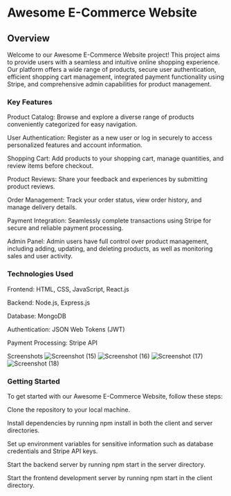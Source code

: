 # Awesome E-Commerce Website

## Overview

Welcome to our Awesome E-Commerce Website project! This project aims to provide users with a seamless and intuitive online shopping experience. Our platform offers a wide range of products, secure user authentication, efficient shopping cart management, integrated payment functionality using Stripe, and comprehensive admin capabilities for product management.

### Key Features
Product Catalog: Browse and explore a diverse range of products conveniently categorized for easy navigation.

User Authentication: Register as a new user or log in securely to access personalized features and account information.

Shopping Cart: Add products to your shopping cart, manage quantities, and review items before checkout.

Product Reviews: Share your feedback and experiences by submitting product reviews.

Order Management: Track your order status, view order history, and manage delivery details.

Payment Integration: Seamlessly complete transactions using Stripe for secure and reliable payment processing.

Admin Panel: Admin users have full control over product management, including adding, updating, and deleting products, as well as monitoring sales and user activity.

### Technologies Used

Frontend: HTML, CSS, JavaScript, React.js

Backend: Node.js, Express.js

Database: MongoDB

Authentication: JSON Web Tokens (JWT)

Payment Processing: Stripe API

Screenshots
![Screenshot (15)](https://github.com/IshaGitHubProfile/Ecommerce/assets/143515190/273dd965-55c2-4320-9b75-9750e9bb7883)
![Screenshot (16)](https://github.com/IshaGitHubProfile/Ecommerce/assets/143515190/80823fd6-2e8a-4971-b5f0-90145bd47845)
![Screenshot (17)](https://github.com/IshaGitHubProfile/Ecommerce/assets/143515190/891d129b-f9d1-451e-967e-b767b6596841)
![Screenshot (18)](https://github.com/IshaGitHubProfile/Ecommerce/assets/143515190/d65fcac3-8964-4d8b-97f7-c387e589e387)

### Getting Started

To get started with our Awesome E-Commerce Website, follow these steps:

Clone the repository to your local machine.

Install dependencies by running npm install in both the client and server directories.

Set up environment variables for sensitive information such as database credentials and Stripe API keys.

Start the backend server by running npm start in the server directory.

Start the frontend development server by running npm start in the client directory.

